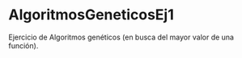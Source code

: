 # AlgoritmosGeneticosEj1
Ejercicio de Algoritmos genéticos (en busca del mayor valor de una función).
